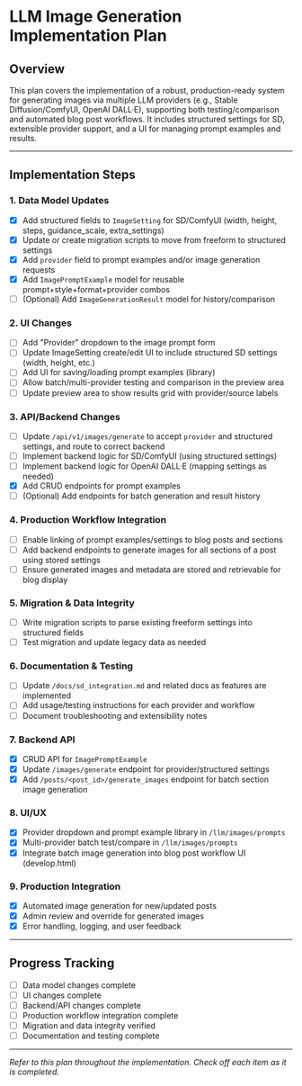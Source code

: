 # LLM Image Generation Implementation Plan

## Overview
This plan covers the implementation of a robust, production-ready system for generating images via multiple LLM providers (e.g., Stable Diffusion/ComfyUI, OpenAI DALL·E), supporting both testing/comparison and automated blog post workflows. It includes structured settings for SD, extensible provider support, and a UI for managing prompt examples and results.

---

## Implementation Steps

### 1. Data Model Updates
- [x] Add structured fields to `ImageSetting` for SD/ComfyUI (width, height, steps, guidance_scale, extra_settings)
- [x] Update or create migration scripts to move from freeform to structured settings
- [x] Add `provider` field to prompt examples and/or image generation requests
- [x] Add `ImagePromptExample` model for reusable prompt+style+format+provider combos
- [ ] (Optional) Add `ImageGenerationResult` model for history/comparison

### 2. UI Changes
- [ ] Add "Provider" dropdown to the image prompt form
- [ ] Update ImageSetting create/edit UI to include structured SD settings (width, height, etc.)
- [ ] Add UI for saving/loading prompt examples (library)
- [ ] Allow batch/multi-provider testing and comparison in the preview area
- [ ] Update preview area to show results grid with provider/source labels

### 3. API/Backend Changes
- [ ] Update `/api/v1/images/generate` to accept `provider` and structured settings, and route to correct backend
- [ ] Implement backend logic for SD/ComfyUI (using structured settings)
- [ ] Implement backend logic for OpenAI DALL·E (mapping settings as needed)
- [x] Add CRUD endpoints for prompt examples
- [ ] (Optional) Add endpoints for batch generation and result history

### 4. Production Workflow Integration
- [ ] Enable linking of prompt examples/settings to blog posts and sections
- [ ] Add backend endpoints to generate images for all sections of a post using stored settings
- [ ] Ensure generated images and metadata are stored and retrievable for blog display

### 5. Migration & Data Integrity
- [ ] Write migration scripts to parse existing freeform settings into structured fields
- [ ] Test migration and update legacy data as needed

### 6. Documentation & Testing
- [ ] Update `/docs/sd_integration.md` and related docs as features are implemented
- [ ] Add usage/testing instructions for each provider and workflow
- [ ] Document troubleshooting and extensibility notes

### 7. Backend API
- [x] CRUD API for `ImagePromptExample`
- [x] Update `/images/generate` endpoint for provider/structured settings
- [x] Add `/posts/<post_id>/generate_images` endpoint for batch section image generation

### 8. UI/UX
- [x] Provider dropdown and prompt example library in `/llm/images/prompts`
- [x] Multi-provider batch test/compare in `/llm/images/prompts`
- [x] Integrate batch image generation into blog post workflow UI (develop.html)

### 9. Production Integration
- [x] Automated image generation for new/updated posts
- [x] Admin review and override for generated images
- [x] Error handling, logging, and user feedback

---

## Progress Tracking
- [ ] Data model changes complete
- [ ] UI changes complete
- [ ] Backend/API changes complete
- [ ] Production workflow integration complete
- [ ] Migration and data integrity verified
- [ ] Documentation and testing complete

---

_Refer to this plan throughout the implementation. Check off each item as it is completed._ 